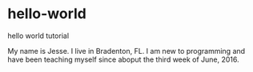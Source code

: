 # hello-world
hello world tutorial


My name is Jesse. I live in Bradenton, FL. I am new to programming and have been teaching myself since aboput the third week of June, 2016.
